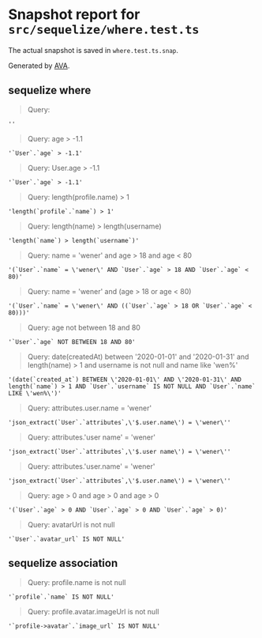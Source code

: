# Snapshot report for `src/sequelize/where.test.ts`

The actual snapshot is saved in `where.test.ts.snap`.

Generated by [AVA](https://avajs.dev).

## sequelize where

> Query:

    ''

> Query: age > -1.1

    '`User`.`age` > -1.1'

> Query: User.age > -1.1

    '`User`.`age` > -1.1'

> Query: length(profile.name) > 1

    'length(`profile`.`name`) > 1'

> Query: length(name) > length(username)

    'length(`name`) > length(`username`)'

> Query: name = 'wener' and age > 18 and age < 80

    '(`User`.`name` = \'wener\' AND `User`.`age` > 18 AND `User`.`age` < 80)'

> Query: name = 'wener' and (age > 18 or age < 80)

    '(`User`.`name` = \'wener\' AND ((`User`.`age` > 18 OR `User`.`age` < 80)))'

> Query: age not between 18 and 80

    '`User`.`age` NOT BETWEEN 18 AND 80'

> Query: date(createdAt) between '2020-01-01' and '2020-01-31' and length(name) > 1 and username is not null and name like 'wen%'

    '(date(`created_at`) BETWEEN \'2020-01-01\' AND \'2020-01-31\' AND length(`name`) > 1 AND `User`.`username` IS NOT NULL AND `User`.`name` LIKE \'wen%\')'

> Query: attributes.user.name = 'wener'

    'json_extract(`User`.`attributes`,\'$.user.name\') = \'wener\''

> Query: attributes.'user name' = 'wener'

    'json_extract(`User`.`attributes`,\'$.user name\') = \'wener\''

> Query: attributes.'user.name' = 'wener'

    'json_extract(`User`.`attributes`,\'$.user.name\') = \'wener\''

> Query: age > 0 and age > 0 and age > 0

    '(`User`.`age` > 0 AND `User`.`age` > 0 AND `User`.`age` > 0)'

> Query: avatarUrl is not null

    '`User`.`avatar_url` IS NOT NULL'

## sequelize association

> Query: profile.name is not null

    '`profile`.`name` IS NOT NULL'

> Query: profile.avatar.imageUrl is not null

    '`profile->avatar`.`image_url` IS NOT NULL'
